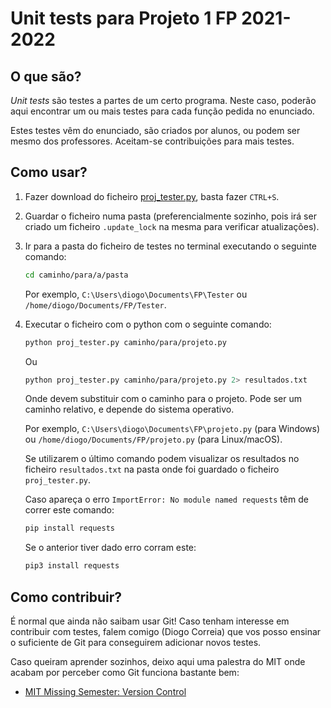 # Unit tests para Projeto 1 FP 2021-2022

## O que são?

_Unit tests_ são testes a partes de um certo programa.
Neste caso, poderão aqui encontrar um ou mais testes para cada função pedida no enunciado.

Estes testes vêm do enunciado, são criados por alunos, ou podem ser mesmo dos professores.
Aceitam-se contribuições para mais testes.

## Como usar?

1. Fazer download do ficheiro [proj_tester.py](https://raw.githubusercontent.com/diogotcorreia/proj-ist-unit-tests/master/fp/2021-2022/fp-p1/proj_tester.py), basta fazer `CTRL+S`.
2. Guardar o ficheiro numa pasta (preferencialmente sozinho, pois irá ser criado um ficheiro `.update_lock` na mesma para verificar atualizações).
3. Ir para a pasta do ficheiro de testes no terminal executando o seguinte comando:

    ```bash
    cd caminho/para/a/pasta
    ```
    Por exemplo, `C:\Users\diogo\Documents\FP\Tester` ou `/home/diogo/Documents/FP/Tester`.

4. Executar o ficheiro com o python com o seguinte comando:

    ```bash
    python proj_tester.py caminho/para/projeto.py
    ```

    Ou

    ```bash
    python proj_tester.py caminho/para/projeto.py 2> resultados.txt
    ```

    Onde devem substituir com o caminho para o projeto. Pode ser um caminho relativo, e depende do sistema operativo.

    Por exemplo, `C:\Users\diogo\Documents\FP\projeto.py` (para Windows) ou `/home/diogo/Documents/FP/projeto.py` (para Linux/macOS).

    Se utilizarem o último comando podem visualizar os resultados no ficheiro `resultados.txt` na pasta onde foi guardado o ficheiro `proj_tester.py`.
    

    Caso apareça o erro `ImportError: No module named requests` têm de correr este comando:
    ```bash
    pip install requests
    ```
    Se o anterior tiver dado erro corram este:
    ```bash
    pip3 install requests
    ```
    

## Como contribuir?

É normal que ainda não saibam usar Git! Caso tenham interesse em contribuir com testes, falem comigo (Diogo Correia) que vos posso ensinar o suficiente de Git para conseguirem adicionar novos testes.

Caso queiram aprender sozinhos, deixo aqui uma palestra do MIT onde acabam por perceber como Git funciona bastante bem:

- [MIT Missing Semester: Version Control](https://missing.csail.mit.edu/2020/version-control/)
